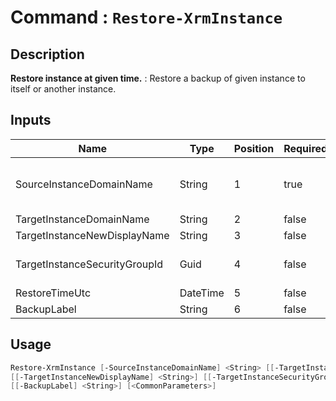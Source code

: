 ﻿# Command : `Restore-XrmInstance` 

## Description

**Restore instance at given time.** : Restore a backup of given instance to itself or another instance.

## Inputs

Name|Type|Position|Required|Default|Description
----|----|--------|--------|-------|-----------
SourceInstanceDomainName|String|1|true||Instance domain name (myinstance => myinstance.crm.dynamics1.com) that you want to restore
TargetInstanceDomainName|String|2|false||
TargetInstanceNewDisplayName|String|3|false||
TargetInstanceSecurityGroupId|Guid|4|false||AAD Security Group ID to define on target instance to restrict users access
RestoreTimeUtc|DateTime|5|false||Date time in UTC of restore point
BackupLabel|String|6|false||Name of the backup


## Usage

```Powershell 
Restore-XrmInstance [-SourceInstanceDomainName] <String> [[-TargetInstanceDomainName] <String>] 
[[-TargetInstanceNewDisplayName] <String>] [[-TargetInstanceSecurityGroupId] <Guid>] [[-RestoreTimeUtc] <DateTime>] 
[[-BackupLabel] <String>] [<CommonParameters>]
``` 


